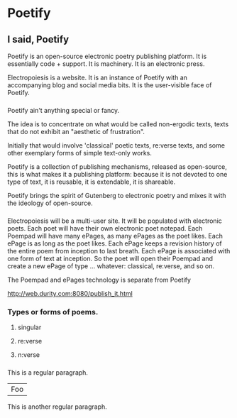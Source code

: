 
Poetify
====

I said, Poetify
-----------

Poetify is an open-source electronic poetry publishing platform.
It is essentially code + support. It is machinery. It is an electronic
press. 

Electropoiesis is a website. It is an instance of Poetify with an
accompanying blog and social media bits. It is the user-visible
face of Poetify.

###

Poetify ain't anything special or fancy.

The idea is to concentrate on what would be called non-ergodic texts,
texts that do not exhibit an "aesthetic of frustration".

Initially that would involve 'classical' poetic texts, re:verse texts,
and some other exemplary forms of simple text-only works.

Poetify is a collection of publishing mechanisms, released as open-source,
this is what makes it a publishing platform: because it is not devoted
to one type of text, it is reusable, it is extendable, it is shareable.

Poetify brings the spirit of Gutenberg to electronic poetry and mixes
it with the ideology of open-source.

###

Electropoiesis will be a multi-user site. It will be populated with
electronic poets. Each poet will have their own electronic poet notepad.
Each Poempad will have many ePages, as many ePages as the poet likes. Each
ePage is as long as the poet likes. Each ePage keeps a revision history
of the entire poem from inception to last breath. Each ePage is associated
with one form of text at inception. So the poet will open their Poempad
and create a new ePage of type ... whatever: classical, re:verse, and so
on.

The Poempad and ePages technology is separate from Poetify

http://web.durity.com:8080/publish_it.html

### Types or forms of poems. 

1) singular

2) re:verse

3) n:verse

###

This is a regular paragraph.

<table>
    <tr>
        <td>Foo</td>
    </tr>
</table>

This is another regular paragraph.